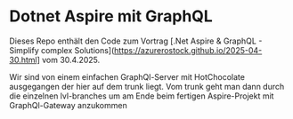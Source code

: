 # Dotnet Aspire mit GraphQL

Dieses Repo enthält den Code zum Vortrag [.Net Aspire & GraphQL - Simplify complex Solutions](https://azurerostock.github.io/2025-04-30.html] vom 30.4.2025.

Wir sind von einem einfachen GraphQl-Server mit HotChocolate ausgegangen der hier auf dem trunk liegt. Vom trunk geht man dann durch die einzelnen lvl-branches um am Ende beim fertigen Aspire-Projekt mit GraphQl-Gateway anzukommen
